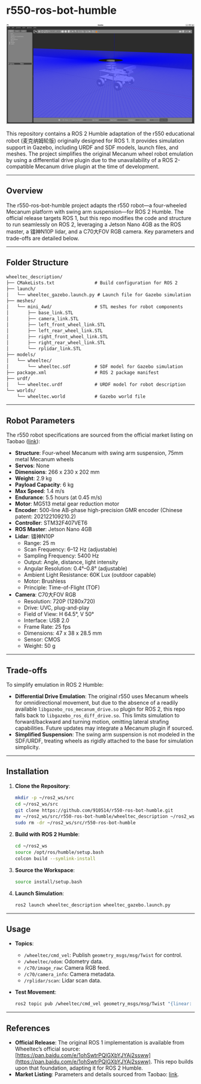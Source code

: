 # r550-ros-bot-humble

![r550 Simulation Success](https://github.com/910514/r550-ros-bot-humble/blob/main/images/r550_gazebo_humble.png)  

This repository contains a ROS 2 Humble adaptation of the r550 educational robot (麦克纳姆轮版) originally designed for ROS 1. It provides simulation support in Gazebo, including URDF and SDF models, launch files, and meshes. The project simplifies the original Mecanum wheel robot emulation by using a differential drive plugin due to the unavailability of a ROS 2-compatible Mecanum drive plugin at the time of development.

---

## Overview

The r550-ros-bot-humble project adapts the r550 robot—a four-wheeled Mecanum platform with swing arm suspension—for ROS 2 Humble. The official release targets ROS 1, but this repo modifies the code and structure to run seamlessly on ROS 2, leveraging a Jetson Nano 4GB as the ROS master, a 镭神N10P lidar, and a C70大FOV RGB camera. Key parameters and trade-offs are detailed below.

---

## Folder Structure

```
wheeltec_description/
├── CMakeLists.txt               # Build configuration for ROS 2
├── launch/
│   └── wheeltec_gazebo.launch.py # Launch file for Gazebo simulation
├── meshes/
│   └── mini_4wd/                # STL meshes for robot components
│       ├── base_link.STL
│       ├── camera_link.STL
│       ├── left_front_wheel_link.STL
│       ├── left_rear_wheel_link.STL
│       ├── right_front_wheel_link.STL
│       ├── right_rear_wheel_link.STL
│       └── rplidar_link.STL
├── models/
│   └── wheeltec/
│       └── wheeltec.sdf         # SDF model for Gazebo simulation
├── package.xml                  # ROS 2 package manifest
├── urdf/
│   └── wheeltec.urdf            # URDF model for robot description
└── worlds/
    └── wheeltec.world           # Gazebo world file
```

---

## Robot Parameters

The r550 robot specifications are sourced from the official market listing on Taobao ([link](https://e.tb.cn/h.TulZ9W5W6BLkY7n?tk=D6cVekYc2Eq)):

- **Structure**: Four-wheel Mecanum with swing arm suspension, 75mm metal Mecanum wheels
- **Servos**: None
- **Dimensions**: 266 x 230 x 202 mm
- **Weight**: 2.9 kg
- **Payload Capacity**: 6 kg
- **Max Speed**: 1.4 m/s
- **Endurance**: 5.5 hours (at 0.45 m/s)
- **Motor**: MG513 metal gear reduction motor
- **Encoder**: 500-line AB-phase high-precision GMR encoder (Chinese patent: 202122109210.2)
- **Controller**: STM32F407VET6
- **ROS Master**: Jetson Nano 4GB
- **Lidar**: 镭神N10P
  - Range: 25 m
  - Scan Frequency: 6–12 Hz (adjustable)
  - Sampling Frequency: 5400 Hz
  - Output: Angle, distance, light intensity
  - Angular Resolution: 0.4°–0.8° (adjustable)
  - Ambient Light Resistance: 60K Lux (outdoor capable)
  - Motor: Brushless
  - Principle: Time-of-Flight (TOF)
- **Camera**: C70大FOV RGB
  - Resolution: 720P (1280x720)
  - Drive: UVC, plug-and-play
  - Field of View: H 64.5°, V 50°
  - Interface: USB 2.0
  - Frame Rate: 25 fps
  - Dimensions: 47 x 38 x 28.5 mm
  - Sensor: CMOS
  - Weight: 50 g

---

## Trade-offs

To simplify emulation in ROS 2 Humble:
- **Differential Drive Emulation**: The original r550 uses Mecanum wheels for omnidirectional movement, but due to the absence of a readily available `libgazebo_ros_mecanum_drive.so` plugin for ROS 2, this repo falls back to `libgazebo_ros_diff_drive.so`. This limits simulation to forward/backward and turning motion, omitting lateral strafing capabilities. Future updates may integrate a Mecanum plugin if sourced.
- **Simplified Suspension**: The swing arm suspension is not modeled in the SDF/URDF, treating wheels as rigidly attached to the base for simulation simplicity.

---

## Installation

1. **Clone the Repository**:
   ```bash
   mkdir -p ~/ros2_ws/src
   cd ~/ros2_ws/src
   git clone https://github.com/910514/r550-ros-bot-humble.git
   mv ~/ros2_ws/src/r550-ros-bot-humble/wheeltec_description ~/ros2_ws/src/
   sudo rm -dr ~/ros2_ws/src/r550-ros-bot-humble
   ```

2. **Build with ROS 2 Humble**:
   ```bash
   cd ~/ros2_ws
   source /opt/ros/humble/setup.bash
   colcon build --symlink-install
   ```

3. **Source the Workspace**:
   ```bash
   source install/setup.bash
   ```

4. **Launch Simulation**:
   ```bash
   ros2 launch wheeltec_description wheeltec_gazebo.launch.py
   ```

---

## Usage

- **Topics**:
  - `/wheeltec/cmd_vel`: Publish `geometry_msgs/msg/Twist` for control.
  - `/wheeltec/odom`: Odometry data.
  - `/c70/image_raw`: Camera RGB feed.
  - `/c70/camera_info`: Camera metadata.
  - `/rplidar/scan`: Lidar scan data.

- **Test Movement**:
  ```bash
  ros2 topic pub /wheeltec/cmd_vel geometry_msgs/msg/Twist "{linear: {x: 0.1}, angular: {z: 0.0}}"
  ```

---

## References

- **Official Release**: The original ROS 1 implementation is available from Wheeltec’s official source: [https://pan.baidu.com/e/1ohSwtrPQlGXbYJYAj2ssww](https://pan.baidu.com/e/1ohSwtrPQlGXbYJYAj2ssww). This repo builds upon that foundation, adapting it for ROS 2 Humble.
- **Market Listing**: Parameters and details sourced from Taobao: [link](https://e.tb.cn/h.TulZ9W5W6BLkY7n?tk=D6cVekYc2Eq).
